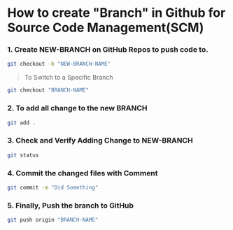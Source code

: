 # How to create "Branch" in Github for Source Code Management(SCM)


### 1. Create NEW-BRANCH on GitHub Repos to push code to.
```bash
git checkout -b "NEW-BRANCH-NAME"
```

> To Switch to a Specific Branch
```bash
git checkout "BRANCH-NAME"
```

### 2. To add all change to the new BRANCH
```bash
git add .
```


### 3. Check and Verify Adding Change to NEW-BRANCH
```bash
git status
```


### 4. Commit the changed files with Comment
```bash
git commit -m "Did Something"
```


### 5. Finally, Push the branch to GitHub
```bash
git push origin "BRANCH-NAME"
```

